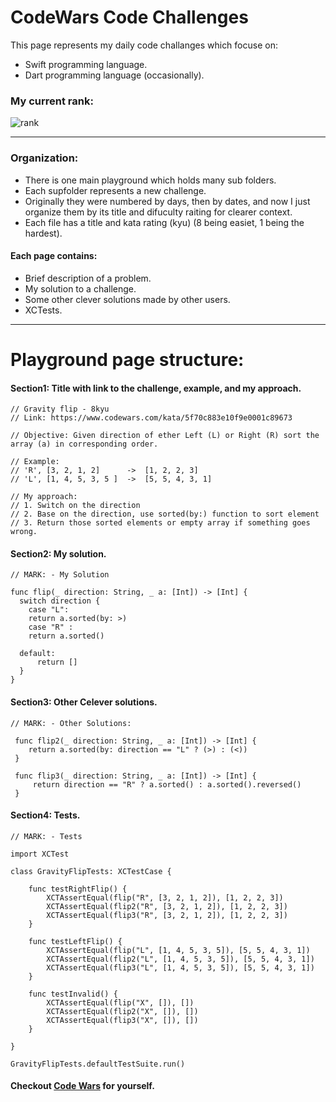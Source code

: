 # CodeWars Code Challenges

This page represents my daily code challanges which focuse on:

  - Swift programming language.
  - Dart programming language (occasionally).

### My current rank:
![rank](https://www.codewars.com/users/xwrobelekx/badges/large)

---

### Organization:

  - There is one main playground which holds many sub folders.
  - Each supfolder represents a new challenge.
  - Originally they were numbered by days, then by dates, and now I just organize them by its title and difuculty raiting for clearer context.
  - Each file has a title and kata rating (kyu) (8 being easiet, 1 being the hardest).
  

 #### Each page contains:
  - Brief description of a problem.
  - My solution to a challenge.
  - Some other clever solutions made by other users.
  - XCTests.

---

# Playground page structure:

#### Section1: Title with link to the challenge, example, and my approach.

```
// Gravity flip - 8kyu
// Link: https://www.codewars.com/kata/5f70c883e10f9e0001c89673

// Objective: Given direction of ether Left (L) or Right (R) sort the array (a) in corresponding order.

// Example:
// 'R', [3, 2, 1, 2]      ->  [1, 2, 2, 3]
// 'L', [1, 4, 5, 3, 5 ]  ->  [5, 5, 4, 3, 1]

// My approach:
// 1. Switch on the direction
// 2. Base on the direction, use sorted(by:) function to sort element
// 3. Return those sorted elements or empty array if something goes wrong.
```
#### Section2: My solution.

```
// MARK: - My Solution

func flip(_ direction: String, _ a: [Int]) -> [Int] {
  switch direction {
    case "L":
    return a.sorted(by: >)
    case "R" :
    return a.sorted()
    
  default:
      return []
  }
}
```

#### Section3: Other Celever solutions.

```
// MARK: - Other Solutions:

 func flip2(_ direction: String, _ a: [Int]) -> [Int] {
    return a.sorted(by: direction == "L" ? (>) : (<))
 }
 
 func flip3(_ direction: String, _ a: [Int]) -> [Int] {
     return direction == "R" ? a.sorted() : a.sorted().reversed()
 }
```

#### Section4: Tests.

```
// MARK: - Tests

import XCTest

class GravityFlipTests: XCTestCase {
    
    func testRightFlip() {
        XCTAssertEqual(flip("R", [3, 2, 1, 2]), [1, 2, 2, 3])
        XCTAssertEqual(flip2("R", [3, 2, 1, 2]), [1, 2, 2, 3])
        XCTAssertEqual(flip3("R", [3, 2, 1, 2]), [1, 2, 2, 3])
    }
    
    func testLeftFlip() {
        XCTAssertEqual(flip("L", [1, 4, 5, 3, 5]), [5, 5, 4, 3, 1])
        XCTAssertEqual(flip2("L", [1, 4, 5, 3, 5]), [5, 5, 4, 3, 1])
        XCTAssertEqual(flip3("L", [1, 4, 5, 3, 5]), [5, 5, 4, 3, 1])
    }
    
    func testInvalid() {
        XCTAssertEqual(flip("X", []), [])
        XCTAssertEqual(flip2("X", []), [])
        XCTAssertEqual(flip3("X", []), [])
    }
    
}

GravityFlipTests.defaultTestSuite.run()
```
  
#### Checkout [Code Wars](http://codewars.com) for yourself.


